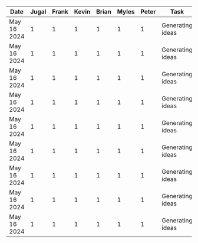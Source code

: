 |   Date    |   Jugal  |  Frank   |   Kevin   |    Brian |  Myles  |   Peter  |     Task      |
| --------- |----------| -------- | --------- | -------  | ------- | -------  | -----------   |
|May 16 2024|    1      |     1     |     1      |      1    |    1     |     1     | Generating ideas |
|May 16 2024|    1      |     1     |     1      |      1    |    1     |     1     | Generating ideas |
|May 16 2024|    1      |     1     |     1      |      1    |    1     |     1     | Generating ideas |
|May 16 2024|    1      |     1     |     1      |      1    |    1     |     1     | Generating ideas |
|May 16 2024|    1      |     1     |     1      |      1    |    1     |     1     | Generating ideas |
|May 16 2024|    1      |     1     |     1      |      1    |    1     |     1     | Generating ideas |
|May 16 2024|    1      |     1     |     1      |      1    |    1     |     1     | Generating ideas |
|May 16 2024|    1      |     1     |     1      |      1    |    1     |     1     | Generating ideas |
|May 16 2024|    1      |     1     |     1      |      1    |    1     |     1     | Generating ideas |

